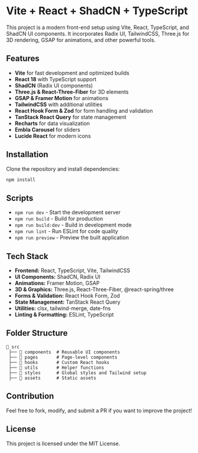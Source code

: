 # Vite + React + ShadCN + TypeScript

This project is a modern front-end setup using Vite, React, TypeScript, and ShadCN UI components. It incorporates Radix UI, TailwindCSS, Three.js for 3D rendering, GSAP for animations, and other powerful tools.

## Features

- **Vite** for fast development and optimized builds
- **React 18** with TypeScript support
- **ShadCN** (Radix UI components)
- **Three.js & React-Three-Fiber** for 3D elements
- **GSAP & Framer Motion** for animations
- **TailwindCSS** with additional utilities
- **React Hook Form & Zod** for form handling and validation
- **TanStack React Query** for state management
- **Recharts** for data visualization
- **Embla Carousel** for sliders
- **Lucide React** for modern icons

## Installation

Clone the repository and install dependencies:

```sh
npm install
```

## Scripts

- `npm run dev` - Start the development server
- `npm run build` - Build for production
- `npm run build:dev` - Build in development mode
- `npm run lint` - Run ESLint for code quality
- `npm run preview` - Preview the built application

## Tech Stack

- **Frontend:** React, TypeScript, Vite, TailwindCSS
- **UI Components:** ShadCN, Radix UI
- **Animations:** Framer Motion, GSAP
- **3D & Graphics:** Three.js, React-Three-Fiber, @react-spring/three
- **Forms & Validation:** React Hook Form, Zod
- **State Management:** TanStack React Query
- **Utilities:** clsx, tailwind-merge, date-fns
- **Linting & Formatting:** ESLint, TypeScript

## Folder Structure

```plaintext
📂 src
 ├── 📂 components  # Reusable UI components
 ├── 📂 pages       # Page-level components
 ├── 📂 hooks       # Custom React hooks
 ├── 📂 utils       # Helper functions
 ├── 📂 styles      # Global styles and Tailwind setup
 ├── 📂 assets      # Static assets
```

## Contribution

Feel free to fork, modify, and submit a PR if you want to improve the project!

## License

This project is licensed under the MIT License.


